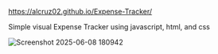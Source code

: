 https://alcruz02.github.io/Expense-Tracker/

Simple visual Expense Tracker using javascript, html, and css

![Screenshot 2025-06-08 180942](https://github.com/user-attachments/assets/562ce800-406b-4e34-941b-24625f5d3558)
